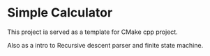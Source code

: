 # Simple Calculator

This project ia served as a template for CMake cpp project.

Also as a intro to Recursive descent parser and finite state machine.